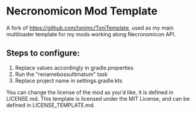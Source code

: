 # Necronomicon Mod Template
A fork of https://github.com/txnimc/TxniTemplate, used as my main multiloader template for my mods working along Necronomicon API.

## Steps to configure:
1. Replace values accordingly in gradle.properties
2. Run the "renamebossultimatum" task
3. Replace project name in settings.gradle.kts

You can change the license of the mod as you'd like, it is defined in LICENSE.md.
This template is licensed under the MIT License, and can be defined in LICENSE_TEMPLATE.md.